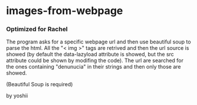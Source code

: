 # images-from-webpage  
###  Optimized for Rachel


The program asks for a specific webpage url and then use beautiful soup to parse the html. All the "< img >" tags are retrived and then the url source is showed (by default the data-lazyload attribute is showed, but the src attribute could be shown by modifing the code). The url are searched for the ones containing "denunucia" in their strings and then only those are showed. 

(Beautiful Soup is required)


by yoshii
